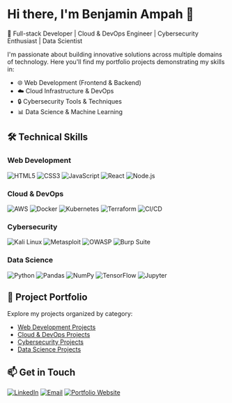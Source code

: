 # Hi there, I'm Benjamin Ampah 👋

🚀 Full-stack Developer | Cloud & DevOps Engineer | Cybersecurity Enthusiast | Data Scientist

I'm passionate about building innovative solutions across multiple domains of technology. Here you'll find my portfolio projects demonstrating my skills in:

- 🌐 Web Development (Frontend & Backend)
- ☁️ Cloud Infrastructure & DevOps
- 🔒 Cybersecurity Tools & Techniques
- 📊 Data Science & Machine Learning

## 🛠️ Technical Skills

### Web Development
![HTML5](https://img.shields.io/badge/-HTML5-E34F26?style=flat&logo=html5&logoColor=white)
![CSS3](https://img.shields.io/badge/-CSS3-1572B6?style=flat&logo=css3&logoColor=white)
![JavaScript](https://img.shields.io/badge/-JavaScript-F7DF1E?style=flat&logo=javascript&logoColor=black)
![React](https://img.shields.io/badge/-React-61DAFB?style=flat&logo=react&logoColor=black)
![Node.js](https://img.shields.io/badge/-Node.js-339933?style=flat&logo=node.js&logoColor=white)

### Cloud & DevOps
![AWS](https://img.shields.io/badge/-AWS-232F3E?style=flat&logo=amazon-aws)
![Docker](https://img.shields.io/badge/-Docker-2496ED?style=flat&logo=docker&logoColor=white)
![Kubernetes](https://img.shields.io/badge/-Kubernetes-326CE5?style=flat&logo=kubernetes&logoColor=white)
![Terraform](https://img.shields.io/badge/-Terraform-623CE4?style=flat&logo=terraform&logoColor=white)
![CI/CD](https://img.shields.io/badge/-CI/CD-FF6C37?style=flat&logo=github-actions&logoColor=white)

### Cybersecurity
![Kali Linux](https://img.shields.io/badge/-Kali_Linux-557C94?style=flat&logo=kalilinux&logoColor=white)
![Metasploit](https://img.shields.io/badge/-Metasploit-EA2D2D?style=flat)
![OWASP](https://img.shields.io/badge/-OWASP-000000?style=flat&logo=owasp&logoColor=white)
![Burp Suite](https://img.shields.io/badge/-Burp_Suite-000000?style=flat)

### Data Science
![Python](https://img.shields.io/badge/-Python-3776AB?style=flat&logo=python&logoColor=white)
![Pandas](https://img.shields.io/badge/-Pandas-150458?style=flat&logo=pandas)
![NumPy](https://img.shields.io/badge/-NumPy-013243?style=flat&logo=numpy)
![TensorFlow](https://img.shields.io/badge/-TensorFlow-FF6F00?style=flat&logo=tensorflow)
![Jupyter](https://img.shields.io/badge/-Jupyter-F37626?style=flat&logo=jupyter&logoColor=white)

## 📂 Project Portfolio

Explore my projects organized by category:

- [Web Development Projects](#web-development)
- [Cloud & DevOps Projects](#cloud--devops)
- [Cybersecurity Projects](#cybersecurity)
- [Data Science Projects](#data-science)

## 📫 Get in Touch

[![LinkedIn](https://img.shields.io/badge/-LinkedIn-0A66C2?style=flat&logo=linkedin)](https://linkedin.com/in/yourprofile)
[![Email](https://img.shields.io/badge/-Email-D14836?style=flat&logo=gmail&logoColor=white)](mailto:youremail@example.com)
[![Portfolio Website](https://img.shields.io/badge/-Portfolio-4285F4?style=flat&logo=google-chrome&logoColor=white)](https://yourportfolio.com)
